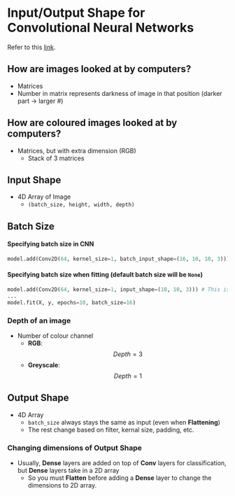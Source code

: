 # Input/Output Shape for Convolutional Neural Networks

Refer to this [link](https://towardsdatascience.com/understanding-input-and-output-shapes-in-convolution-network-keras-f143923d56ca).

## How are images looked at by computers?

- Matrices
- Number in matrix represents darkness of image in that position (darker part &rarr; larger #)

## How are coloured images looked at by computers?

- Matrices, but with extra dimension (RGB)
  - Stack of 3 matrices

## Input Shape

- 4D Array of Image
  - `(batch_size, height, width, depth)`

## Batch Size

#### Specifying batch size in CNN

```python
model.add(Conv2D(64, kernel_size=1, batch_input_shape=(16, 10, 10, 3)))
```

#### Specifying batch size when fitting (default batch size will be `None`)

```python
model.add(Conv2D(64, kernel_size=1, input_shape=(10, 10, 3))) # This is not 3D Array! Batch_size is just set to None as default
...
model.fit(X, y, epochs=10, batch_size=16)
```

### Depth of an image

- Number of colour channel
  - **RGB**: $$Depth = 3$$
  - **Greyscale**: $$Depth = 1$$

## Output Shape

- 4D Array 
  - `batch_size` always stays the same as input (even when **Flattening**)
  - The rest change based on filter, kernal size, padding, etc.

### Changing dimensions of Output Shape

- Usually, **Dense** layers are added on top of **Conv** layers for classification, but **Dense** layers take in a 2D array
  - So you must **Flatten** before adding a **Dense** layer to change the dimensions to 2D array.

